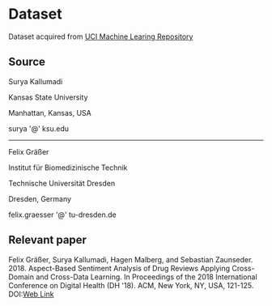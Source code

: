 # Dataset
Dataset acquired from [UCI Machine Learing Repository](https://archive.ics.uci.edu/ml/datasets/Drug+Review+Dataset+%28Drugs.com%29)

## Source 

Surya Kallumadi

Kansas State University

Manhattan, Kansas, USA

surya '@' ksu.edu

---------------

Felix Gräßer

Institut für Biomedizinische Technik

Technische Universität Dresden

Dresden, Germany

felix.graesser '@' tu-dresden.de


## Relevant paper
Felix Gräßer, Surya Kallumadi, Hagen Malberg, and Sebastian Zaunseder. 2018. Aspect-Based Sentiment Analysis of Drug Reviews Applying Cross-Domain and Cross-Data Learning. In Proceedings of the 2018 International Conference on Digital Health (DH '18). ACM, New York, NY, USA, 121-125. DOI:[Web Link](https://dl.acm.org/doi/10.1145/3194658.3194677)
